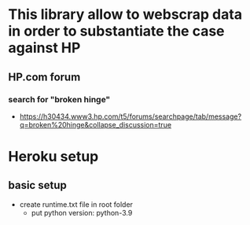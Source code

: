 # This library allow to webscrap data in order to substantiate the case against HP

## HP.com forum
### search for "broken hinge"
* https://h30434.www3.hp.com/t5/forums/searchpage/tab/message?q=broken%20hinge&collapse_discussion=true

# Heroku setup
## basic setup
* create runtime.txt file in root folder
  * put python version: python-3.9
